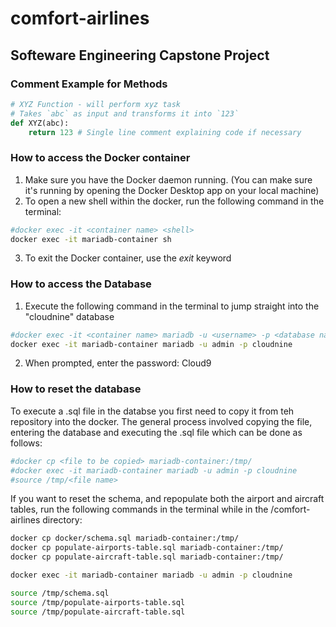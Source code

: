 # comfort-airlines

## Softeware Engineering Capstone Project

### Comment Example for Methods  

```python
# XYZ Function - will perform xyz task 
# Takes `abc` as input and transforms it into `123`
def XYZ(abc):
    return 123 # Single line comment explaining code if necessary
```

### How to access the Docker container

1. Make sure you have the Docker daemon running. (You can make sure it's running by opening the Docker Desktop app on your local machine)
2. To open a new shell within the docker, run the following command in the terminal:

```bash
#docker exec -it <container name> <shell>
docker exec -it mariadb-container sh
```

3. To exit the Docker container, use the *exit* keyword

### How to access the Database

1. Execute the following command in the terminal to jump straight into the "cloudnine" database

```bash
#docker exec -it <container name> mariadb -u <username> -p <database name>
docker exec -it mariadb-container mariadb -u admin -p cloudnine
```

2. When prompted, enter the password: Cloud9

### How to reset the database

To execute a .sql file in the databse you first need to copy it from teh repository into the docker. The general process involved copying the file, entering the database and executing the .sql file which can be done as follows:

```bash
#docker cp <file to be copied> mariadb-container:/tmp/
#docker exec -it mariadb-container mariadb -u admin -p cloudnine
#source /tmp/<file name>
```

If you want to reset the schema, and repopulate both the airport and aircraft tables, run the following commands in the terminal while in the /comfort-airlines directory:

```bash
docker cp docker/schema.sql mariadb-container:/tmp/
docker cp populate-airports-table.sql mariadb-container:/tmp/
docker cp populate-aircraft-table.sql mariadb-container:/tmp/

docker exec -it mariadb-container mariadb -u admin -p cloudnine

source /tmp/schema.sql
source /tmp/populate-airports-table.sql
source /tmp/populate-aircraft-table.sql
```
